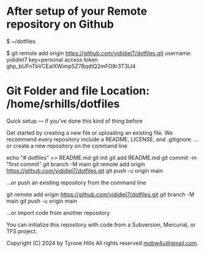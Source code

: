 # After setup of your Remote repository on Github

$ ~/dotfiles

$ git remote add origin https://github.com/yididiel7/dotfiles.git
username: yididiel7
key=personal access token
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

# Git Folder and file Location: /home/srhills/dotfiles

Quick setup — if you’ve done this kind of thing before

Get started by creating a new file or uploading an existing file. We recommend every repository include a README, LICENSE, and .gitignore.
…or create a new repository on the command line

echo "# dotfiles" >> README.md
git init
git add README.md
git commit -m "first commit"
git branch -M main
git remote add origin https://github.com/yididiel7/dotfiles.git
git push -u origin main

…or push an existing repository from the command line

git remote add origin https://github.com/yididiel7/dotfiles.git
git branch -M main
git push -u origin main

…or import code from another repository

You can initialize this repository with code from a Subversion, Mercurial, or TFS project.

Copyright (C) 2024 by Tyrone Hills All rights reserved <mobw4u@gmail.com>.
